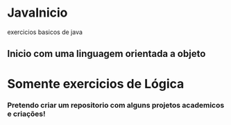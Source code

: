 # JavaInicio
exercicios basicos de java

## Inicio com uma linguagem orientada a objeto
# Somente exercicios de Lógica
### Pretendo criar um repositorio com alguns projetos academicos e criações!
